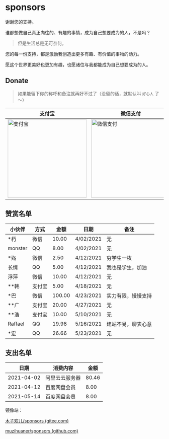 # sponsors

谢谢您的支持。

谁都想做自己真正向往的、有趣的事情，成为自己想要成为的人，不是吗？

> 但是生活总是无可奈何。

您的每一份支持，都是激励我创造出更多有趣、有价值的事物的动力。

愿这个世界更美好也更加有趣，也愿诸位与我都能成为自己想要成为的人。

## Donate

> 如果能留下你的称呼和备注就再好不过了（没留的话，就默认叫 `好心人` 了～）


| 支付宝                                                       | 微信支付                                                     | QQ 支付                                                      |
| ------------------------------------------------------------ | ------------------------------------------------------------ | ------------------------------------------------------------ |
| <img width="250" src="https://gitee.com/muzihuaner/huangeimages/raw/master/KsArWapUEwD5mtj.jpg" alt="支付宝"> | <img width="250" src="https://gitee.com/muzihuaner/huangeimages/raw/master/SkVjfCsiHnaRKuG.jpg" alt="微信支付"> | <img width="250" src="https://gitee.com/muzihuaner/huangeimages/raw/master/KsArWapUEwD5mtj.jpg" alt="QQ 支付"> |



## 赞赏名单

|小伙伴|方式|金额|日期|备注|
|---|---|---|---|---|
|*朽|微信| 10.00  |4/02/2021|无|
|monster|QQ| 8.00  |4/02/2021|无|
|*殇|微信| 2.50  |4/12/2021|穷学生一枚|
|长情|QQ| 5.00  |4/12/2021|我也是学生，加油|
|浮萍|微信| 10.00  |4/12/2021|无|
|**韩|支付宝| 5.00  |4/18/2021|无|
|*巴|微信|100.00|4/23/2021|实力有限，慢慢支持|
|**广|支付宝|20.00|4/27/2021|无|
|**浩|支付宝| 10.00  |5/10/2021|无|
|Raffael|QQ| 19.98  |5/16/2021|建站不易，聊表心意|
|*宏|QQ| 26.66  |5/23/2021|无|
## 支出名单
|日期|消费内容|金额|
|---|---|---|
|2021-04-02|阿里云云服务器| 80.46 |
|2021-04-12|百度网盘会员|8.00|
|2021-05-14|百度网盘会员|8.00|


镜像站：

[木子欢儿/sponsors (gitee.com)](https://gitee.com/muzihuaner/sponsors)

[muzihuaner/sponsors (github.com)](https://github.com/muzihuaner/sponsors)
